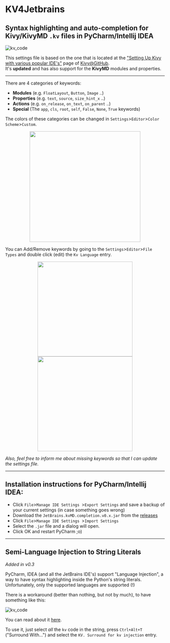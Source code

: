 # KV4Jetbrains

## Syntax highlighting and auto-completion for Kivy/KivyMD `.kv` files in PyCharm/Intellij IDEA
![kv_code](https://raw.githubusercontent.com/noembryo/KV4Jetbrains/master/img/kv.screen.2b.png)

This settings file is based on the one that is located at the
["Setting Up Kivy with various popular IDE's"](https://github.com/kivy/kivy/wiki/Setting-Up-Kivy-with-various-popular-IDE's) page of [Kivy@GitHub](https://github.com/kivy/kivy).  
It's **updated** and has also support for the **KivyMD** modules and properties.
___
There are 4 categories of keywords:
* **Modules** (e.g. `FloatLayout`, `Button`, `Image` ..)
* **Properties** (e.g. `text`, `source`, `size_hint_x` ..)
* **Actions** (e.g. `on_release`, `on_text`, `on_parent` ..)
* **Special** (The `app`, `cls`, `root`, `self`, `False`, `None`, `True` keywords)

The colors of these categories can be changed in
`Settings`>`Editor`>`Color Scheme`>`Custom`.

<p align="center">
  <a href="https://raw.githubusercontent.com/noembryo/KV4Jetbrains/master/img/kv.colors.png">
    <img src="https://raw.githubusercontent.com/noembryo/KV4Jetbrains/master/img/kv.colors.png" height="350"></a>
</p>

You can Add/Remove keywords by going to the
`Settings`>`Editor`>`File Types` and double click (edit) the `Kv Language` entry.

<p align="center">
  <a href="https://raw.githubusercontent.com/noembryo/KV4Jetbrains/master/img/kv.edit.png">
    <img src="https://raw.githubusercontent.com/noembryo/KV4Jetbrains/master/img/kv.edit.png" height="300"></a>
  <a href="https://raw.githubusercontent.com/noembryo/KV4Jetbrains/master/img/kv.keywords.png">
    <img src="https://raw.githubusercontent.com/noembryo/KV4Jetbrains/master/img/kv.keywords.png" height="300"></a>
</p>

_Also, feel free to inform me about missing keywords so that I can update the settings file._

___
## Installation instructions for PyCharm/Intellij IDEA:

* Click `File`>`Manage IDE Settings `>`Export Settings` and save a backup of your current settings
(in case something goes wrong)
* Download the `JetBrains.kvMD.completion.v0.x.jar` from the [releases](https://github.com/noembryo/KV4Jetbrains/releases)
* Click `File`>`Manage IDE Settings `>`Import Settings`
* Select the `.jar` file and a dialog will open.
* Click OK and restart PyCharm ;o)
___
## Semi-Language Injection to String Literals
_Added in v0.3_

PyCharm, IDEA (and all the JetBrains IDE's) support "Language Injection", a way to have
syntax highlighting inside the Python's string literals.  
Unfortunately, only the supported languages are supported (!)

There is a workaround (better than nothing, but not by much), to have something like this:

![kv_code](https://user-images.githubusercontent.com/24675403/67905219-4f350480-fb79-11e9-970d-09a5fb91074a.png)

You can read about it [here](https://github.com/noembryo/KV4Jetbrains/issues/2#issuecomment-548008947).

To use it, just select _all_ the `kv` code in the string, press `Ctrl+Alt+T` ("Surround
With...") and select the `KV. Surround for kv injection` entry.
